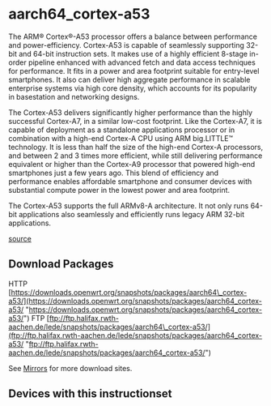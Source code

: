 # aarch64\_cortex-a53

The ARM® Cortex®-A53 processor offers a balance between performance and power-efficiency. Cortex-A53 is capable of seamlessly supporting 32-bit and 64-bit instruction sets. It makes use of a highly efficient 8-stage in-order pipeline enhanced with advanced fetch and data access techniques for performance. It fits in a power and area footprint suitable for entry-level smartphones. It also can deliver high aggregate performance in scalable enterprise systems via high core density, which accounts for its popularity in basestation and networking designs.

The Cortex-A53 delivers significantly higher performance than the highly successful Cortex-A7, in a similar low-cost footprint. Like the Cortex-A7, it is capable of deployment as a standalone applications processor or in combination with a high-end Cortex-A CPU using ARM big.LITTLE™ technology. It is less than half the size of the high-end Cortex-A processors, and between 2 and 3 times more efficient, while still delivering performance equivalent or higher than the Cortex-A9 processor that powered high-end smartphones just a few years ago. This blend of efficiency and performance enables affordable smartphone and consumer devices with substantial compute power in the lowest power and area footprint.

The Cortex-A53 supports the full ARMv8-A architecture. It not only runs 64-bit applications also seamlessly and efficiently runs legacy ARM 32-bit applications.

[source](http://www.arm.com/products/processors/cortex-a/cortex-a53-processor.php "http://www.arm.com/products/processors/cortex-a/cortex-a53-processor.php")

## Download Packages

HTTP [https://downloads.openwrt.org/snapshots/packages/aarch64\_cortex-a53/](https://downloads.openwrt.org/snapshots/packages/aarch64_cortex-a53/ "https://downloads.openwrt.org/snapshots/packages/aarch64_cortex-a53/") FTP [ftp://ftp.halifax.rwth-aachen.de/lede/snapshots/packages/aarch64\_cortex-a53/](ftp://ftp.halifax.rwth-aachen.de/lede/snapshots/packages/aarch64_cortex-a53/ "ftp://ftp.halifax.rwth-aachen.de/lede/snapshots/packages/aarch64_cortex-a53/")

See [Mirrors](/downloads#mirrors "downloads") for more download sites.

## Devices with this instructionset
